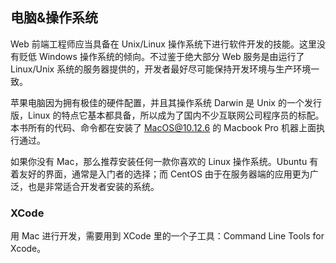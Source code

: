 ## 电脑&操作系统

Web 前端工程师应当具备在 Unix/Linux 操作系统下进行软件开发的技能。这里没有贬低 Windows 操作系统的倾向。不过鉴于绝大部分 Web 服务是由运行了 Linux/Unix 系统的服务器提供的，开发者最好尽可能保持开发环境与生产环境一致。

苹果电脑因为拥有极佳的硬件配置，并且其操作系统 Darwin 是 Unix 的一个发行版，Linux 的特点它基本都具备，所以成为了国内不少互联网公司程序员的标配。本书所有的代码、命令都在安装了 MacOS@10.12.6 的 Macbook Pro 机器上面执行通过。

如果你没有 Mac，那么推荐安装任何一款你喜欢的 Linux 操作系统。Ubuntu 有着友好的界面，通常是入门者的选择；而 CentOS 由于在服务器端的应用更为广泛，也是非常适合开发者安装的系统。


### XCode

用 Mac 进行开发，需要用到 XCode 里的一个子工具：Command Line Tools for Xcode。

